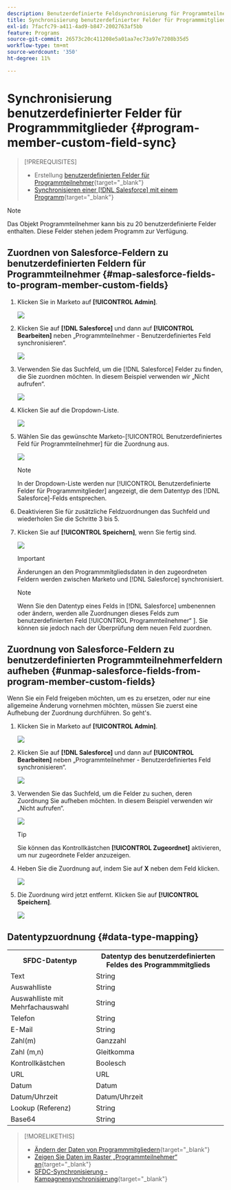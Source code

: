 ```yaml
---
description: Benutzerdefinierte Feldsynchronisierung für Programmteilnehmer - Marketo-Dokumente - Produktdokumentation
title: Synchronisierung benutzerdefinierter Felder für Programmmitglieder
exl-id: 7facfc79-a411-4ad9-b847-2002763af5bb
feature: Programs
source-git-commit: 26573c20c411208e5a01aa7ec73a97e7208b35d5
workflow-type: tm+mt
source-wordcount: '350'
ht-degree: 11%

---
```


# Synchronisierung benutzerdefinierter Felder für Programmmitglieder {#program-member-custom-field-sync}

>[!PREREQUISITES]
>
>* Erstellung [ benutzerdefinierten Felder für Programmteilnehmer](/help/marketo/product-docs/core-marketo-concepts/programs/working-with-programs/program-member-custom-fields.md){target="_blank"}
>* [Synchronisieren einer  [!DNL Salesforce]  mit einem Programm](/help/marketo/product-docs/core-marketo-concepts/programs/working-with-programs/sync-an-sfdc-campaign-with-a-program.md){target="_blank"}

>[!NOTE]
>
>Das Objekt Programmteilnehmer kann bis zu 20 benutzerdefinierte Felder enthalten. Diese Felder stehen jedem Programm zur Verfügung.

## Zuordnen von Salesforce-Feldern zu benutzerdefinierten Feldern für Programmteilnehmer {#map-salesforce-fields-to-program-member-custom-fields}

1. Klicken Sie in Marketo auf **[!UICONTROL Admin]**.

   ![](assets/program-member-custom-field-sync-1.png)

1. Klicken Sie auf **[!DNL Salesforce]** und dann auf **[!UICONTROL Bearbeiten]** neben „Programmteilnehmer - Benutzerdefiniertes Feld synchronisieren“.

   ![](assets/program-member-custom-field-sync-2.png)

1. Verwenden Sie das Suchfeld, um die [!DNL Salesforce] Felder zu finden, die Sie zuordnen möchten. In diesem Beispiel verwenden wir „Nicht aufrufen“.

   ![](assets/program-member-custom-field-sync-3.png)

1. Klicken Sie auf die Dropdown-Liste.

   ![](assets/program-member-custom-field-sync-4.png)

1. Wählen Sie das gewünschte Marketo-[!UICONTROL Benutzerdefiniertes Feld für Programmteilnehmer] für die Zuordnung aus.

   ![](assets/program-member-custom-field-sync-5.png)

   >[!NOTE]
   >
   >In der Dropdown-Liste werden nur [!UICONTROL Benutzerdefinierte Felder für Programmmitglieder] angezeigt, die dem Datentyp des [!DNL Salesforce]-Felds entsprechen.

1. Deaktivieren Sie für zusätzliche Feldzuordnungen das Suchfeld und wiederholen Sie die Schritte 3 bis 5.

1. Klicken Sie auf **[!UICONTROL Speichern]**, wenn Sie fertig sind.

   ![](assets/program-member-custom-field-sync-6.png)

   >[!IMPORTANT]
   >
   >Änderungen an den Programmmitgliedsdaten in den zugeordneten Feldern werden zwischen Marketo und [!DNL Salesforce] synchronisiert.

   >[!NOTE]
   >
   >Wenn Sie den Datentyp eines Felds in [!DNL Salesforce] umbenennen oder ändern, werden alle Zuordnungen dieses Felds zum benutzerdefinierten Feld [!UICONTROL Programmteilnehmer“ ]. Sie können sie jedoch nach der Überprüfung dem neuen Feld zuordnen.

## Zuordnung von Salesforce-Feldern zu benutzerdefinierten Programmteilnehmerfeldern aufheben {#unmap-salesforce-fields-from-program-member-custom-fields}

Wenn Sie ein Feld freigeben möchten, um es zu ersetzen, oder nur eine allgemeine Änderung vornehmen möchten, müssen Sie zuerst eine Aufhebung der Zuordnung durchführen. So geht&#39;s.

1. Klicken Sie in Marketo auf **[!UICONTROL Admin]**.

   ![](assets/program-member-custom-field-sync-7.png)

1. Klicken Sie auf **[!DNL Salesforce]** und dann auf **[!UICONTROL Bearbeiten]** neben „Programmteilnehmer - Benutzerdefiniertes Feld synchronisieren“.

   ![](assets/program-member-custom-field-sync-8.png)

1. Verwenden Sie das Suchfeld, um die Felder zu suchen, deren Zuordnung Sie aufheben möchten. In diesem Beispiel verwenden wir „Nicht aufrufen“.

   ![](assets/program-member-custom-field-sync-9.png)

   >[!TIP]
   >
   >Sie können das Kontrollkästchen **[!UICONTROL Zugeordnet]** aktivieren, um nur zugeordnete Felder anzuzeigen.

1. Heben Sie die Zuordnung auf, indem Sie auf **X** neben dem Feld klicken.

   ![](assets/program-member-custom-field-sync-10.png)

1. Die Zuordnung wird jetzt entfernt. Klicken Sie auf **[!UICONTROL Speichern]**.

   ![](assets/program-member-custom-field-sync-11.png)

## Datentypzuordnung {#data-type-mapping}

<table>
  <colgroup>
    <col/>
    <col/>
  </colgroup>
  <tbody>
    <tr>
      <th>SFDC-Datentyp</th>
      <th>Datentyp des benutzerdefinierten Feldes des Programmmitglieds</th>
    </tr>
    <tr>
      <td>Text</td>
      <td>String</td>
    </tr>
    <tr>
      <td>Auswahlliste</td>
      <td>String</td>
    </tr>
    <tr>
      <td>Auswahlliste mit Mehrfachauswahl</td>
      <td>String</td>
    </tr>
    <tr>
      <td>Telefon</td>
      <td>String</td>
    </tr>
    <tr>
      <td>E-Mail</td>
      <td>String</td>
    </tr>
    <tr>
      <td>Zahl(m)</td>
      <td>Ganzzahl</td>
    </tr>
    <tr>
      <td>Zahl (m,n)</td>
      <td>Gleitkomma</td>
    </tr>
    <tr>
      <td>Kontrollkästchen</td>
      <td>Boolesch</td>
    </tr>
    <tr>
      <td>URL</td>
      <td>URL</td>
    </tr>
    <tr>
      <td>Datum</td>
      <td>Datum</td>
    </tr>
    <tr>
      <td>Datum/Uhrzeit</td>
      <td>Datum/Uhrzeit</td>
    </tr>
    <tr>
      <td>Lookup (Referenz)</td>
      <td>String</td>
    </tr>
    <tr>
      <td>Base64</td>
      <td>String</td>
    </tr>
  </tbody>
</table>

>[!MORELIKETHIS]
>
>* [Ändern der Daten von Programmmitgliedern](/help/marketo/product-docs/core-marketo-concepts/smart-campaigns/program-flow-actions/change-program-member-data.md){target="_blank"}
>* [Zeigen Sie Daten im Raster „Programmteilnehmer“ an](/help/marketo/product-docs/core-marketo-concepts/programs/working-with-programs/manage-and-view-members.md){target="_blank"}
>* [SFDC-Synchronisierung - Kampagnensynchronisierung](/help/marketo/product-docs/crm-sync/salesforce-sync/sfdc-sync-details/sfdc-sync-campaign-sync.md){target="_blank"}
